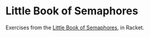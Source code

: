 Little Book of Semaphores
===

Exercises from the [Little Book of Semaphores](http://www.greenteapress.com/semaphores), in Racket.
